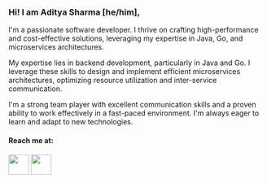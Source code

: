 ### Hi! I am Aditya Sharma [he/him],

I'm a passionate software developer. I thrive on crafting high-performance and cost-effective solutions, leveraging my expertise in Java, Go, and microservices architectures.

My expertise lies in backend development, particularly in Java and Go. I leverage these skills to design and implement efficient microservices architectures, optimizing resource utilization and inter-service communication. 

I'm a strong team player with excellent communication skills and a proven ability to work effectively in a fast-paced environment. I'm always eager to learn and adapt to new technologies.


<h4>Reach me at:</h4>
<a href="https://www.linkedin.com/in/adityasharma98" target="_blank"><img src="https://img.icons8.com/fluency/48/000000/linkedin-circled.png" width="40" height="40"/></a>
<a href="mailto:adishar93@gmail.com"><img src="https://img.icons8.com/color/48/000000/gmail.png" width="40" height="40"/></a>


